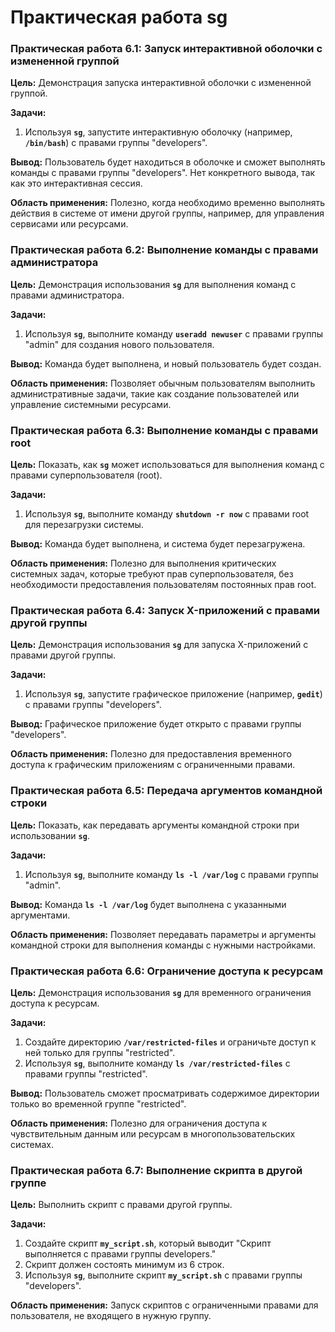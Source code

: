 # Практическая работа sg

### **Практическая работа 6.1: Запуск интерактивной оболочки с измененной группой**

**Цель:** Демонстрация запуска интерактивной оболочки с измененной группой.

**Задачи:**

1. Используя **`sg`**, запустите интерактивную оболочку (например, **`/bin/bash`**) с правами группы "developers".

**Вывод:** Пользователь будет находиться в оболочке и сможет выполнять команды с правами группы "developers". Нет конкретного вывода, так как это интерактивная сессия.

**Область применения:** Полезно, когда необходимо временно выполнять действия в системе от имени другой группы, например, для управления сервисами или ресурсами.

### **Практическая работа 6.2: Выполнение команды с правами администратора**

**Цель:** Демонстрация использования **`sg`** для выполнения команд с правами администратора.

**Задачи:**

1. Используя **`sg`**, выполните команду **`useradd newuser`** с правами группы "admin" для создания нового пользователя.

**Вывод:** Команда будет выполнена, и новый пользователь будет создан.

**Область применения:** Позволяет обычным пользователям выполнить административные задачи, такие как создание пользователей или управление системными ресурсами.

### **Практическая работа 6.3: Выполнение команды с правами root**

**Цель:** Показать, как **`sg`** может использоваться для выполнения команд с правами суперпользователя (root).

**Задачи:**

1. Используя **`sg`**, выполните команду **`shutdown -r now`** с правами root для перезагрузки системы.

**Вывод:** Команда будет выполнена, и система будет перезагружена.

**Область применения:** Полезно для выполнения критических системных задач, которые требуют прав суперпользователя, без необходимости предоставления пользователям постоянных прав root.

### **Практическая работа 6.4: Запуск X-приложений с правами другой группы**

**Цель:** Демонстрация использования **`sg`** для запуска X-приложений с правами другой группы.

**Задачи:**

1. Используя **`sg`**, запустите графическое приложение (например, **`gedit`**) с правами группы "developers".

**Вывод:** Графическое приложение будет открыто с правами группы "developers".

**Область применения:** Полезно для предоставления временного доступа к графическим приложениям с ограниченными правами.

### **Практическая работа 6.5: Передача аргументов командной строки**

**Цель:** Показать, как передавать аргументы командной строки при использовании **`sg`**.

**Задачи:**

1. Используя **`sg`**, выполните команду **`ls -l /var/log`** с правами группы "admin".

**Вывод:** Команда **`ls -l /var/log`** будет выполнена с указанными аргументами.

**Область применения:** Позволяет передавать параметры и аргументы командной строки для выполнения команды с нужными настройками.

### **Практическая работа 6.6: Ограничение доступа к ресурсам**

**Цель:** Демонстрация использования **`sg`** для временного ограничения доступа к ресурсам.

**Задачи:**

1. Создайте директорию **`/var/restricted-files`** и ограничьте доступ к ней только для группы "restricted".
2. Используя **`sg`**, выполните команду **`ls /var/restricted-files`** с правами группы "restricted".

**Вывод:** Пользователь сможет просматривать содержимое директории только во временной группе "restricted".

**Область применения:** Полезно для ограничения доступа к чувствительным данным или ресурсам в многопользовательских системах.

### **Практическая работа 6.7: Выполнение скрипта в другой группе**

**Цель:** Выполнить скрипт с правами другой группы.

**Задачи:**

1. Создайте скрипт **`my_script.sh`**, который выводит "Скрипт выполняется с правами группы developers."
2. Скрипт должен состоять минимум из 6 строк.
3. Используя **`sg`**, выполните скрипт **`my_script.sh`** с правами группы "developers".

**Область применения:** Запуск скриптов с ограниченными правами для пользователя, не входящего в нужную группу.

